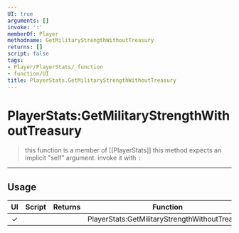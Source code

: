 ```yaml
---
UI: true
arguments: []
invoke: ':'
memberOf: Player
methodname: GetMilitaryStrengthWithoutTreasury
returns: []
script: false
tags:
- Player/PlayerStats/_function
- function/UI
title: PlayerStats.GetMilitaryStrengthWithoutTreasury
---
```

# PlayerStats:GetMilitaryStrengthWithoutTreasury
> this function is a member of [[PlayerStats]]
> this method expects an implicit "self" argument. invoke it with `:`
-----
## Usage
|  UI | Script | Returns | Function | Arguments |
|:---:|:------:|-------:|:--------:|:---------|
|✓| ||PlayerStats:GetMilitaryStrengthWithoutTreasury||
